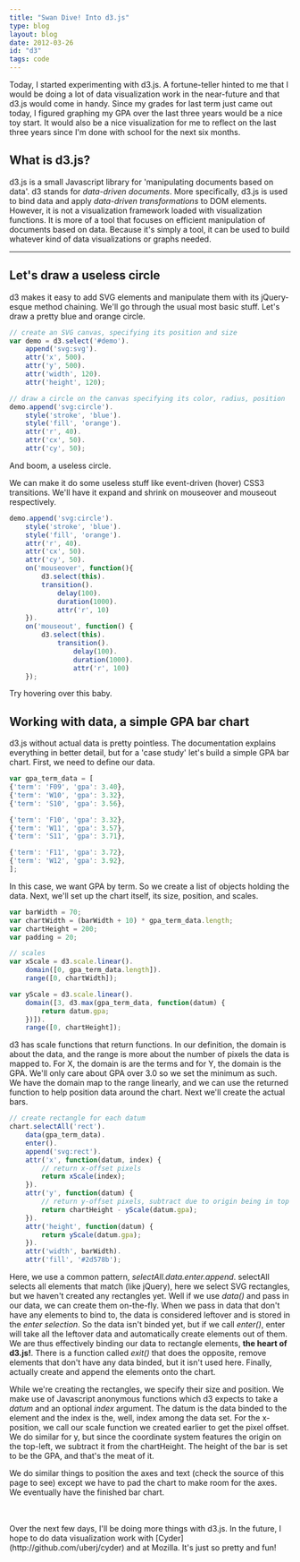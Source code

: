 ```yaml
---
title: "Swan Dive! Into d3.js"
type: blog
layout: blog
date: 2012-03-26
id: "d3"
tags: code
---
```


Today, I started experimenting with d3.js. A fortune-teller hinted to me that
I would be doing a lot of data visualization work in the near-future and that
d3.js would come in handy. Since my grades for last term just came out today,
I figured graphing my GPA over the last three years would be a nice toy
start. It would also be a nice visualization for me to reflect on the last
three years since I'm done with school for the next six months.

## What is d3.js?

d3.js is a small Javascript library for 'manipulating documents based on
data'. d3 stands for *data-driven documents*. More specifically, d3.js is
used to bind data and apply *data-driven transformations* to DOM elements.
However, it is not a visualization framework loaded with visualization
functions. It is more of a tool that focuses on efficient manipulation of
documents based on data. Because it's simply a tool, it can be used to build
whatever kind of data visualizations or graphs needed.

---

<script type="text/javascript" src="http://mbostock.github.com/d3/d3.js"></script>

## Let's draw a useless circle

d3 makes it easy to add SVG elements and manipulate them with its
jQuery-esque method chaining. We'll go through the usual most basic stuff.
Let's draw a pretty blue and orange circle.

```javascript
// create an SVG canvas, specifying its position and size
var demo = d3.select('#demo').
    append('svg:svg').
    attr('x', 500).
    attr('y', 500).
    attr('width', 120).
    attr('height', 120);

// draw a circle on the canvas specifying its color, radius, position
demo.append('svg:circle').
    style('stroke', 'blue').
    style('fill', 'orange').
    attr('r', 40).
    attr('cx', 50).
    attr('cy', 50);
```

And boom, a useless circle.

<div id="demo"></div>
<script type="text/javascript" />
    var demo = d3.select('#demo').
        append('svg:svg').
        attr('x', 500).
        attr('y', 500).
        attr('width', 120).
        attr('height', 120);

    // draw a circle on the canvas specifying its color, radius, position
    demo.append('svg:circle').
        style('stroke', 'blue').
        style('fill', 'orange').
        attr('r', 40).
        attr('cx', 50).
        attr('cy', 50);
</script>

We can make it do some useless stuff like event-driven (hover) CSS3
transitions. We'll have it expand and shrink on mouseover and mouseout
respectively.

```javascript
demo.append('svg:circle').
    style('stroke', 'blue').
    style('fill', 'orange').
    attr('r', 40).
    attr('cx', 50).
    attr('cy', 50).
    on('mouseover', function(){
        d3.select(this).
        transition().
            delay(100).
            duration(1000).
            attr('r', 10)
    }).
    on('mouseout', function() {
        d3.select(this).
            transition().
                delay(100).
                duration(1000).
                attr('r', 100)
    });
```

Try hovering over this baby.

<div id="demo2"></div>
<script type="text/javascript" />
    var demo = d3.select('#demo2').
        append('svg:svg').
        attr('x', 500).
        attr('y', 500).
        attr('width', 120).
        attr('height', 100);

    demo.append('svg:circle').
        style('stroke', 'blue').
        style('fill', 'orange').
        attr('r', 40).
        attr('cx', 50).
        attr('cy', 50).
        on('mouseover', function(){
            d3.select(this).
            transition().
                delay(100).
                duration(1000).
                attr('r', 10)
        }).
        on('mouseout', function() {
            d3.select(this).
                transition().
                    delay(100).
                    duration(1000).
                    attr('r', 40)
        });
</script>

## Working with data, a simple GPA bar chart

d3.js without actual data is pretty pointless. The documentation explains
everything in better detail, but for a 'case study' let's build a simple GPA
bar chart. First, we need to define our data.

```javascript
var gpa_term_data = [
{'term': 'F09', 'gpa': 3.40},
{'term': 'W10', 'gpa': 3.32},
{'term': 'S10', 'gpa': 3.56},

{'term': 'F10', 'gpa': 3.32},
{'term': 'W11', 'gpa': 3.57},
{'term': 'S11', 'gpa': 3.71},

{'term': 'F11', 'gpa': 3.72},
{'term': 'W12', 'gpa': 3.92},
];
```

In this case, we want GPA by term. So we create a list of objects holding the
data. Next, we'll set up the chart itself, its size, position, and scales.

```javascript
var barWidth = 70;
var chartWidth = (barWidth + 10) * gpa_term_data.length;
var chartHeight = 200;
var padding = 20;

// scales
var xScale = d3.scale.linear().
    domain([0, gpa_term_data.length]).
    range([0, chartWidth]);

var yScale = d3.scale.linear().
    domain([3, d3.max(gpa_term_data, function(datum) {
        return datum.gpa;
    })]).
    range([0, chartHeight]);
```

d3 has scale functions that return functions. In our definition, the domain
is about the data, and the range is more about the number of pixels the data
is mapped to. For X, the domain is are the terms and for Y, the domain is the
GPA. We'll only care about GPA over 3.0 so we set the minimum as such. We
have the domain map to the range linearly, and we can use the returned
function to help position data around the chart. Next we'll create the actual
bars.

```javascript
// create rectangle for each datum
chart.selectAll('rect').
    data(gpa_term_data).
    enter().
    append('svg:rect').
    attr('x', function(datum, index) {
        // return x-offset pixels
        return xScale(index);
    }).
    attr('y', function(datum) {
        // return y-offset pixels, subtract due to origin being in top left
        return chartHeight - yScale(datum.gpa);
    }).
    attr('height', function(datum) {
        return yScale(datum.gpa);
    }).
    attr('width', barWidth).
    attr('fill', '#2d578b');
```

Here, we use a common pattern, *selectAll.data.enter.append*. selectAll
selects all elements that match (like jQuery), here we select SVG rectangles,
but we haven't created any rectangles yet. Well if we use *data()* and pass in
our data, we can create them on-the-fly. When we pass in data that don't have
any elements to bind to, the data is considered leftover and is stored in the
*enter selection*. So the data isn't binded yet, but if we call *enter()*,
enter will take all the leftover data and automatically create elements out
of them. We are thus effectively binding our data to rectangle elements,
**the heart of d3.js!**. There is a function called *exit()* that does the
opposite, remove elements that don't have any data binded, but it isn't used
here. Finally, actually create and append the elements onto the chart.

While we're creating the rectangles, we specify their size and position. We
make use of Javascript anonymous functions which d3 expects to take a *datum*
and an optional *index* argument. The datum is the data binded to the element
and the index is the, well, index among the data set. For the x-position, we
call our scale function we created earlier to get the pixel offset. We do
similar for y, but since the coordinate system features the origin on the
top-left, we subtract it from the chartHeight. The height of the bar is set
to be the GPA, and that's the meat of it.

We do similar things to position the axes and text (check the source of this
page to see) except we have to pad the chart to make room for the axes. We
eventually have the finished bar chart.
<br/>
<br/>

<div id="chart"></div>
<script type="text/javascript">
// define data
var gpa_term_data = [
    {'term': 'F09', 'gpa': 3.40},
    {'term': 'W10', 'gpa': 3.32},
    {'term': 'S10', 'gpa': 3.56},

    {'term': 'F10', 'gpa': 3.32},
    {'term': 'W11', 'gpa': 3.57},
    {'term': 'S11', 'gpa': 3.71},

    {'term': 'F11', 'gpa': 3.72},
    {'term': 'W12', 'gpa': 3.92},
];

var barWidth = 70;
var chartWidth = (barWidth + 10) * gpa_term_data.length;
var chartHeight = 200;
var padding = 20;

// scales
var xScale = d3.scale.linear().
    domain([0, gpa_term_data.length]).
    range([0, chartWidth]);

var yScale = d3.scale.linear().
    domain([3, d3.max(gpa_term_data, function(datum) {
        return datum.gpa;
    })]).
    range([0, chartHeight]);

// create canvas
var chart = d3.select('#chart').
    append('svg:svg').
    attr('width', chartWidth).
    attr('height', chartHeight + padding);

// create rectangle for each datum
chart.selectAll('rect').
    data(gpa_term_data).
    enter().
    append('svg:rect').
    attr('x', function(datum, index) {
        // return x-offset pixels
        return xScale(index);
    }).
    attr('y', function(datum) {
        // return y-offset pixels, subtract due to origin being in top left
        return chartHeight - yScale(datum.gpa);
    }).
    attr('height', function(datum) {
        return yScale(datum.gpa);
    }).
    attr('width', barWidth).
    attr('fill', '#2d578b');

// text
chart.selectAll('text').
    data(gpa_term_data).
    enter().
    append('svg:text').
    text(function(datum) {
        return datum.gpa;
    }).
    attr('x', function(datum, index) {
        return xScale(index) + barWidth / 2;
    }).
    attr('y', function(datum) {
        return chartHeight - yScale(datum.gpa);
    }).
    attr('dy', '1.2em'). // y padding
    attr('text-anchor', 'middle').
    attr('fill', 'white').
    attr("style", "font-size: 12; font-family: Helvetica, sans-serif");

// X axis text
chart.selectAll('text.xAxis').
    data(gpa_term_data).
    enter().
    append('svg:text').
    attr('class', 'xAxis').
    text(function(datum) {
        return datum.term;
    }).
    attr('x', function(datum, index) {
        return xScale(index) + barWidth / 2;
    }).
    attr('y', chartHeight + padding).
    attr('text-anchor', 'middle').
    attr("style", "font-size: 12; font-family: Helvetica, sans-serif");

// chart label
chart.append('svg:text').
    attr('class', 'label').
    text('GPA by Term').
    attr('x', 0).
    attr('y', 15);
</script>

<br/>
Over the next few days, I'll be doing more things with d3.js. In the future,
I hope to do data visualization work with
[Cyder](http://github.com/uberj/cyder) and at Mozilla. It's just so pretty
and fun!


